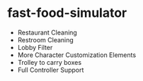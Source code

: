 # fast-food-simulator

- Restaurant Cleaning
- Restroom Cleaning
- Lobby Filter
- More Character Customization Elements
- Trolley to carry boxes
- Full Controller Support
